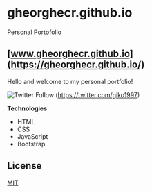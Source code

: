 # gheorghecr.github.io
Personal Portofolio

## [www.gheorghecr.github.io](https://gheorghecr.github.io/)

Hello and welcome to my personal portfolio!

![Twitter Follow](https://img.shields.io/twitter/follow/giko1997?label=Follow%20me%20%40giko1997&style=social) (https://twitter.com/giko1997)


**Technologies**

- HTML
- CSS
- JavaScript
- Bootstrap

## License
[MIT](https://choosealicense.com/licenses/mit/)